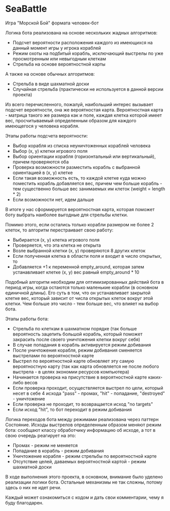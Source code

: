 # SeaBattle

Игра "Морской Бой" формата человек-бот

Логика бота реализована на основе нескольких жадных алгоритмов:

- Подсчет вероятности расположения каждого из имеющихся на данный момент игры у игрока кораблей
- Режим охоты на подбитый корабль, исключающий выстрелы по уже просмотренным или невыгодным клеткам
- Стрельба на основе вероятностной карты

А также на основе обычных алгоритмов:

- Стрельба в виде шахматной доски
- Случайная стрельба (практически не используется в данной версии проекта)


Из всего перечисленного, пожалуй, наибольший интерес вызывает подсчет вероятности, она же вероятностая карта.
Вероятностная карта - матрица такого же размера как и поле, каждая клетка которой имеет вес, просчитываемый определенным образом для каждого имеющегося у человека корабля.

Этапы работы подсчета вероятности:
- Выбор корабля из списка неуничтоженных кораблей человека
- Выбор (x, y) клетки игрового поля
- Выбор ориентации корабля (горизонтальный или вертикальный), причем проверяются оба
- Проверка возможности разместить корабль с выбранной ориентацией в (x, y) клетке
- Если такая возможность есть, то каждой клетке куда можно поместить корабль добавляется вес, причем чем больше корабль - тем существенно больше вес занимаемых им клеток (weight = length * 2)
- Если возможности нет, идем дальше

В итоге у нас сформируется вероятностная карта, которая поможет боту выбрать наиболее выгодные для стрельбы клетки.

Помимо этого, если остались только корабли размером не более 2 клеток, то алгоритм перестраивает свою работу:
- Выбирается (x, y) клетка игрового поля
- Проверяется, что эта клетка не открыта
- Возле выбранной клетки (x, y) проверяются 8 других клеток
- Если полученная клетка в области поля и входит в число открытых, то
- Добавляется +1 к переменной empty_around, которая затем устанавливает клетке (x, y) вес равный empty_around * 10

Подобный алгоритм необходим для оптимизированных действий бота в период игры, когда остаются только маленькие корабли (в основном единичной длины). Его суть в том, что он устанавливает закрытой клетке вес, который зависит от числа открытых клеток вокруг этой клетки. Чем больше это число - тем больше вес, что влияет на выбор бота.

Этапы работы бота:

- Стрельба по клеткам в шахматном порядке (так больше вероятность зацепить большой корабль, который поможет закрасить после своего уничтожения клетки вокруг себя)
- В случае попадания в корабль активируется режим добивания
- После уничтожения корабля, режим добивания сменяется выстрелами по вероятностной карте
- Выстрел по вероятностной карте обновляет эту самую вероятностную карту (так как карта обновляется не после любого выстрела - в целях экономии ресурсов компьютера)
- Начинается проверка на присутствие в вероятностной карте каких-либо весов
- Если проверка проходит, осуществляется выстрел по цели, который несет в себе 4 исхода "pass" - промах, "hit" - попадание, "destroyed" - уничтожение
- Если проверка не проходит, то возвращается исход "no targets"
- Если исход "hit", то бот переходит в режим добивания

Логика переходов бота между режимами реализована через паттерн Состояние. Исходы выстрелов определенным образом меняют режим бота: сообщают классу обработчику информацию об исходе, а тот в свою очередь реагирует на это:

- Промах - режим не меняется
- Попадание в корабль - режим добивания
- Уничтожение корабля - режим стрельбы по вероятностной карте
- Отсутствие целей, даваемых вероятностной картой - режим шахматной доски


В ходе выполнения этого проекта, в основном, внимание было уделено реализации логики бота. Остальные механизмы не так сложны, потому здесь о них не идет речи. 

Каждый может ознакомиться с кодом и дать свои комментарии, чему я буду благодарен.
